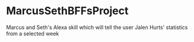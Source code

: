 # MarcusSethBFFsProject
Marcus and Seth's Alexa skill which will tell the user Jalen Hurts' statistics from a selected week
